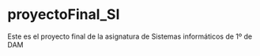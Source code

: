 # proyectoFinal_SI
Este es el proyecto final de la asignatura de Sistemas informáticos de 1º de DAM
